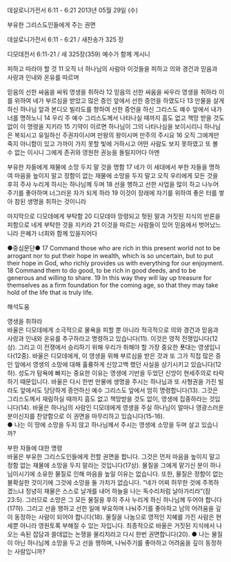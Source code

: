 데살로니가전서 6:11 - 6:21 
2013년 05월 29일 (수)

부유한 그리스도인들에게 주는 권면



데살로니가전서 6:11 - 6:21 / 새찬송가 325 장


디모데전서 6:11-21 / 새 325장(359) 예수가 함께 계시니

피하고 따라야 할 것
11 오직 너 하나님의 사람아 이것들을 피하고 의와 경건과 믿음과 사랑과 인내와 온유를 따르며

믿음의 선한 싸움을 싸워 영생을 취하라
12 믿음의 선한 싸움을 싸우라 영생을 취하라 이를 위하여 네가 부르심을 받았고 많은 증인 앞에서 선한 증언을 하였도다 13 만물을 살게 하신 하나님 앞과 본디오 빌라도를 향하여 선한 증언을 하신 그리스도 예수 앞에서 내가 너를 명하노니 14 우리 주 예수 그리스도께서 나타나실 때까지 흠도 없고 책망 받을 것도 없이 이 명령을 지키라 15 기약이 이르면 하나님이 그의 나타나심을 보이시리니 하나님은 복되시고 유일하신 주권자이시며 만왕의 왕이시며 만주의 주시요 16 오직 그에게만 죽지 아니함이 있고 가까이 가지 못할 빛에 거하시고 어떤 사람도 보지 못하였고 또 볼 수 없는 이시니 그에게 존귀와 영원한 권능을 돌릴지어다 아멘

부유한 자들에게 재물에 소망 두지 말 것을 명함
17 네가 이 세대에서 부한 자들을 명하여 마음을 높이지 말고 정함이 없는 재물에 소망을 두지 말고 오직 우리에게 모든 것을 후히 주사 누리게 하시는 하나님께 두며 18 선을 행하고 선한 사업을 많이 하고 나누어 주기를 좋아하며 너그러운 자가 되게 하라 19 이것이 장래에 자기를 위하여 좋은 터를 쌓아 참된 생명을 취하는 것이니라

마지막으로 디모데에게 부탁함
20 디모데야 망령되고 헛된 말과 거짓된 지식의 반론을 피함으로 네게 부탁한 것을 지키라 21 이것을 따르는 사람들이 있어 믿음에서 벗어났느니라 은혜가 너희와 함께 있을지어다


●중심문단●
17 Command those who are rich in this present world not to be arrogant nor to put their hope in wealth, which is so uncertain, but to put their hope in God, who richly provides us with everything for our enjoyment. 18 Command them to do good, to be rich in good deeds, and to be generous and willing to share. 19 In this way they will lay up treasure for themselves as a firm foundation for the coming age, so that they may take hold of the life that is truly life.

해석도움





영생을 취하라  
바울은 디모데에게 소극적으로 물욕을 피할 뿐 아니라 적극적으로 의와 경건과 믿음과 사랑과 인내와 온유를 추구하라고 명령하고 있습니다(11). 이것은 영적 전쟁입니다(12상). 그리고 이 전쟁에서 승리하기 위해 우리가 취해야 할 가장 중요한 푯대는 영생입니다(12중). 바울은 디모데에게, 이 영생을 위해 부르심을 받은 것과 또 그가 직접 많은 증인 앞에서 영생의 소망에 대해 훌륭하게 신앙고백 했던 사실을 상기시키고 있습니다(12하). 성도가 탐욕에 빠지는 중요한 이유는 영생에 기반을 두었던 신앙이 현세주의로 타락하기 때문입니다. 바울은 다시 한번 만물에 생명을 주시는 하나님과 또 사형권을 가진 빌라도 앞에서도 당당하게 증언하신 예수 그리스도 앞에서 엄히 명령합니다(13). 그것은 그리스도께서 재림하실 때까지 흠도 없고 책망받을 것도 없이, 영생에 집중하라는 것입니다(14). 바울은 하나님의 사람인 디모데에게 영생을 주실 하나님이 얼마나 영광스러운 분이신지를 찬양함으로 이 권면을 마무리하고 있습니다(15-16).             
● 나는 이 땅에 소망을 두지 않고 하나님께서 주시는 영생에 소망을 두며 살고 있습니까?

부한 자들에 대한 명령  
바울은 부유한 그리스도인들에게 전할 권면을 합니다. 그것은 먼저 마음을 높이지 말고 정함 없는 재물에 소망을 두지 말라는 것입니다(17상). 물질을 그에게 맡기신 분이 하나님이시기에 소유한 물질로 인해 마음을 높일 이유는 없습니다. 또한, 물질은 정함이 없는 불확실한 것이기에 그것에 소망을 둘 가치가 없습니다. “네가 어찌 허무한 것에 주목하겠느냐 정녕히 재물은 스스로 날개를 내어 하늘을 나는 독수리처럼 날아가리라”(잠 23:5). 그러므로 소망은 그 모든 물질을 후히 주사 누리게 하신 하나님께 두어야 합니다(17하). 그리고 선을 행하고 선한 일에 부요하며 나눠주기를 좋아하고 남의 어려움을 깊이 동정하는 사람이 되어야 합니다(18). 물질을 나눔으로 영적인 지혜를 가진 사람은 현세뿐 아니라 영원토록 부해질 수 있는 자입니다. 최종적으로 바울은 거짓된 지식에서 나오는 속된 잡담과 쓸데없는 논쟁을 물리치라고 다시 한번 권면합니다(20). 
● 나는 물질이 아닌 하나님께 소망을 두고 선을 행하며, 나눠주기를 좋아하고 어려움을 깊이 동정하는 사람입니까?
